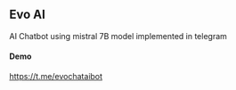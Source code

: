 ## Evo AI
AI Chatbot using mistral 7B model implemented in telegram
#### Demo
https://t.me/evochataibot
